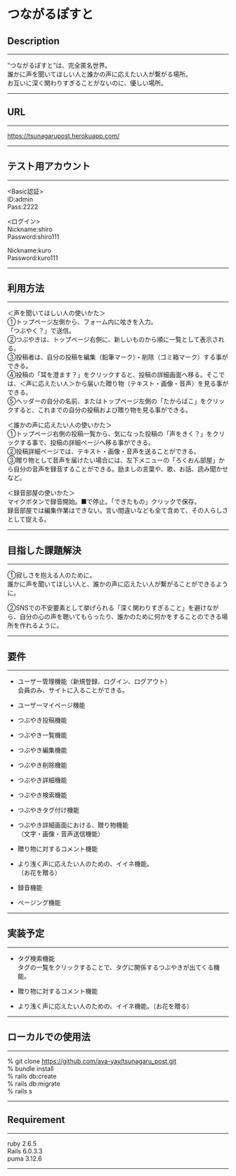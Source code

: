 # つながるぽすと

## Description
***
”つながるぽすと”は、完全匿名世界。  
誰かに声を聞いてほしい人と誰かの声に応えたい人が繋がる場所。  
お互いに深く関わりすぎることがないのに、優しい場所。

***
## URL
***
https://tsunagarupost.herokuapp.com/
***  

## テスト用アカウント  
***
<Basic認証>  
ID:admin  
Pass:2222  

<ログイン>  
Nickname:shiro  
Password:shiro111  
  
Nickname:kuro  
Password:kuro111  
  

***

## 利用方法  
***
＜声を聞いてほしい人の使いかた＞  
①トップページ左側から、フォーム内に呟きを入力。  
「つぶやく？」で送信。  
②つぶやきは、トップページ右側に、新しいものから順に一覧として表示される。  
③投稿者は、自分の投稿を編集（鉛筆マーク）・削除（ゴミ箱マーク）する事ができる。  
④投稿の「耳を澄ます？」をクリックすると、投稿の詳細画面へ移る。そこでは、＜声に応えたい人＞から届いた贈り物（テキスト・画像・音声）を見る事ができる。  
⑤ヘッダーの自分の名前、またはトップページ左側の「たからばこ」をクリックすると、これまでの自分の投稿および贈り物を見る事ができる。  


＜誰かの声に応えたい人の使いかた＞  
①トップページ右側の投稿一覧から、気になった投稿の「声をきく？」をクリックする事で、投稿の詳細ページへ移る事ができる。  
②投稿詳細ページでは、テキスト・画像・音声を送ることができる。  
③贈り物として音声を届けたい場合には、左下メニューの「ろくおん部屋」から自分の音声を録音することができる。励ましの言葉や、歌、お話、読み聞かせなど。  


＜録音部屋の使いかた＞  
マイクボタンで録音開始。■で停止。「できたもの」クリックで保存。  
録音部屋では編集作業はできない。言い間違いなども全て含めて、その人らしさとして捉える。  
***  
## 目指した課題解決
***
①寂しさを抱える人のために。  
誰かに声を聞いてほしい人と、誰かの声に応えたい人が繋がることができるように。

②SNSでの不安要素として挙げられる「深く関わりすぎること」を避けながら、自分の心の声を聴いてもらったり、誰かのために何かをすることのできる場所を作れるように。  
***
## 要件
***  
* ユーザー管理機能（新規登録、ログイン、ログアウト）  
会員のみ、サイトに入ることができる。
* ユーザーマイページ機能

* つぶやき投稿機能
* つぶやき一覧機能
* つぶやき編集機能
* つぶやき削除機能
* つぶやき詳細機能
* つぶやき検索機能
* つぶやきタグ付け機能

* つぶやき詳細画面における、贈り物機能  
（文字・画像・音声送信機能）
* 贈り物に対するコメント機能
* より浅く声に応えたい人のための、イイネ機能。  
（お花を贈る）

* 録音機能
* ページング機能  
***
## 実装予定
***

* タグ検索機能  
  タグの一覧をクリックすることで、タグに関係するつぶやきが出てくる機能。

* 贈り物に対するコメント機能
* より浅く声に応えたい人のための、イイネ機能。（お花を贈る）
***
## ローカルでの使用法
***
% git clone https://github.com/aya-yay/tsunagaru_post.git   
% bundle install  
% rails db:create  
% rails db:migrate  
% rails s  
***
## Requirement
***
ruby 2.6.5  
Rails 6.0.3.3  
puma 3.12.6  
***

